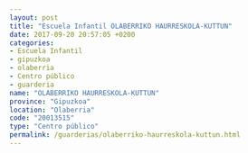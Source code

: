 ```yaml
---
layout: post
title: "Escuela Infantil OLABERRIKO HAURRESKOLA-KUTTUN"
date: 2017-09-20 20:57:05 +0200
categories:
- Escuela Infantil
- gipuzkoa
- olaberria
- Centro público
- guarderia
name: "OLABERRIKO HAURRESKOLA-KUTTUN"
province: "Gipuzkoa"
location: "Olaberria"
code: "20013515"
type: "Centro público"
permalink: /guarderias/olaberriko-haurreskola-kuttun.html
---
```

